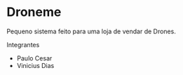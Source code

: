 # Droneme
Pequeno sistema feito para uma loja de vendar de Drones. 

Integrantes 

* Paulo Cesar 
* Vinicius Dias

